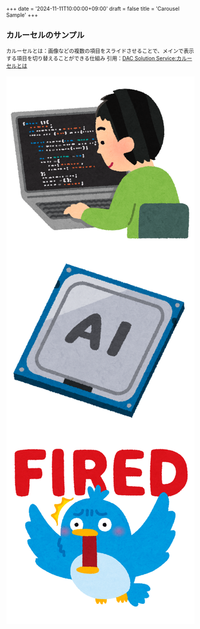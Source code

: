 +++
date = '2024-11-11T10:00:00+09:00'
draft = false
title = 'Carousel Sample'
+++

## カルーセルのサンプル

カルーセルとは：画像などの複数の項目をスライドさせることで、メインで表示する項目を切り替えることができる仕組み
引用：[DAC Solution Service:カルーセルとは](https://solutions.hakuhodody-one.co.jp/glossary/carousel-ad)

<head>
  <style>
   .swiper-container {
    width: 100%;
    height: 400px;
    margin: 20px auto;
   }
  .swiper-slide {
    text-align: center;
    display: flex;
    justify-content: center;
    align-items: center;
   }
  </style>
</head>

<div class="swiper-container">
  <div class="swiper-wrapper">
    <div class="swiper-slide">
      <img src="/img/slide1.jpg" alt="Slide 1">
    </div>
    <div class="swiper-slide">
      <img src="/img/slide2.jpg" alt="Slide 2">
    </div>
    <div class="swiper-slide">
      <img src="/img/slide3.jpg" alt="Slide 3">
    </div>
  </div>
  <!-- Add Pagination -->
  <div class="swiper-pagination"></div>
  <!-- Add Navigation -->
  <div class="swiper-button-next"></div>
  <div class="swiper-button-prev"></div>
</div>